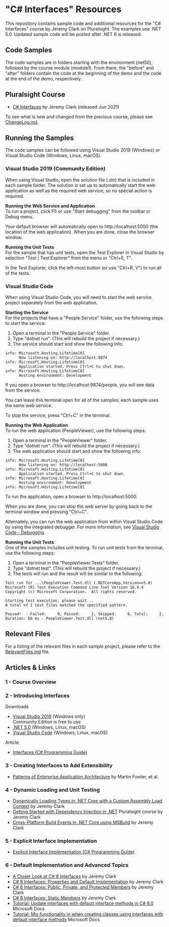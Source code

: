 # "C# Interfaces" Resources
This repository contains sample code and additional resources for the "C# Interfaces" course by Jeremy Clark on Pluralsight. The examples use .NET 5.0. Updated sample code will be posted after .NET 6 is released.  

## Code Samples
The code samples are in folders starting with the environment (net50), followed by the course module (module1). From there, the "before" and "after" folders contain the code at the beginning of the demo and the code at the end of the demo, respectively.

## Pluralsight Course
* [C# Interfaces](http://www.pluralsight.com/courses/c-sharp-interfaces) by Jeremy Clark (released Jun 2021)  

To see what is new and changed from the previous course, please see [ChangeLog.md](/ChangeLog.md).

## Running the Samples  
The code samples can be followed using Visual Studio 2019 (Windows) or Visual Studio Code (Windows, Linux, macOS).

### Visual Studio 2019 (Community Edition)
When using Visual Studio, open the solution file (.sln) that is included in each sample folder. The solution is set up to automatically start the web application as well as the required web service, so no special action is required.

**Running the Web Service and Application**  
To run a project, click F5 or use "Start debugging" from the toolbar or Debug menu.

Your default browser will automatically open to http://localhost:5000 (the location of the web application). When you are done, close the browser window.

**Running the Unit Tests**  
For the sample that has unit tests, open the Test Explorer in Visual Studio by selection "Test | Test Explorer" from the menu or "Ctrl+E, T".

In the Test Explorer, click the left-most button (or use "Ctrl+R, V") to run all of the tests.

### Visual Studio Code
When using Visual Studio Code, you will need to start the web service project separately from the web application.

**Starting the Service**  
For the projects that have a "People.Service" folder, use the following steps to start the service:

1. Open a terminal in the "People.Service" folder.
2. Type "dotnet run". (This will rebuild the project if necessary.)
3. The service should start and show the following info:
```
info: Microsoft.Hosting.Lifetime[0]
      Now listening on: http://localhost:9874
info: Microsoft.Hosting.Lifetime[0]
      Application started. Press Ctrl+C to shut down.
info: Microsoft.Hosting.Lifetime[0]
      Hosting environment: Development
```

If you open a browser to http://localhost:9874/people, you will see data from the service.

You can leave this terminal open for all of the samples; each sample uses the same web service.

To stop the service, press "Ctrl+C" in the terminal.

**Running the Web Application**  
To run the web application (PeopleViewer), use the following steps:

1. Open a terminal in the "PeopleViewer" folder.
2. Type "dotnet run". (This will rebuild the project if necessary.)
3. The web application should start and show the following info:
```
info: Microsoft.Hosting.Lifetime[0]
      Now listening on: http://localhost:5000
info: Microsoft.Hosting.Lifetime[0]
      Application started. Press Ctrl+C to shut down.
info: Microsoft.Hosting.Lifetime[0]
      Hosting environment: Development
info: Microsoft.Hosting.Lifetime[0]
```
To run the application, open a browser to http://localhost:5000.

When you are done, you can stop the web server by going back to the terminal window and pressing "Ctrl+C".

Alternately, you can run the web application from within Visual Studio Code by using the integrated debugger. For more information, see [Visual Studio Code - Debugging](https://code.visualstudio.com/docs/editor/debugging).

**Running the Unit Tests**  
One of the samples includes unit testing. To run unit tests from the terminal, use the following steps:

1. Open a terminal in the "PeopleViewer.Tests" folder.
2. Type "dotnet test". (This will rebuild the project if necessary.)
3. The tests will run and the result will be similar to the following:
```
Test run for ...\PeopleViewer.Test.dll (.NETCoreApp,Version=v5.0)
Microsoft (R) Test Execution Command Line Tool Version 16.9.4
Copyright (c) Microsoft Corporation.  All rights reserved.

Starting test execution, please wait...
A total of 1 test files matched the specified pattern.

Passed!  - Failed:     0, Passed:     2, Skipped:     0, Total:     2, Duration: 60 ms - PeopleViewer.Test.dll (net5.0)
```

## Relevant Files  
For a listing of the relevant files in each sample project, please refer to the [RelevantFiles.md](/RelevantFiles.md) file.

## Articles & Links

### 1 - Course Overview

### 2 - Introducing Interfaces
Downloads
* [Visual Studio 2019](https://visualstudio.microsoft.com/downloads/) (Windows only)  
Community Edition is free to use
* [.NET 5.0](https://dotnet.microsoft.com/download) (Windows, Linux, macOS)
* [Visual Studio Code](https://code.visualstudio.com/download) (Windows, Linux, macOS)  

Article
* [Interfaces (C# Programming Guide)](https://docs.microsoft.com/en-us/dotnet/csharp/programming-guide/interfaces/)


### 3 - Creating Interfaces to Add Extensibility
* [Patterns of Enterprise Application Architecture](https://www.martinfowler.com/books/eaa.html) by Martin Fowler, et al.


### 4 - Dynamic Loading and Unit Testing
* [Dynamically Loading Types in .NET Core with a Custom Assembly Load Context](https://jeremybytes.blogspot.com/2020/01/dynamically-loading-types-in-net-core.html) by Jeremy Clark
* [Getting Started with Dependency Injection in .NET](https://app.pluralsight.com/library/courses/using-dependency-injection-on-ramp) Pluralsight course by Jeremy Clark
* [Cross-Platform Build Events in .NET Core using MSBuild](https://jeremybytes.blogspot.com/2020/05/cross-platform-build-events-in-net-core.html) by Jeremy Clark


### 5 - Explicit Interface Implementation
* [Explicit Interface Implementation (C# Programming Guide)](https://docs.microsoft.com/en-us/dotnet/csharp/programming-guide/interfaces/explicit-interface-implementation)


### 6 - Default Implementation and Advanced Topics
* [A Closer Look at C# 8 Interfaces](https://jeremybytes.blogspot.com/2019/09/a-closer-look-at-c-8-interfaces.html) by Jeremy Clark  
* [C# 8 Interfaces: Properties and Default Implementation](https://jeremybytes.blogspot.com/2019/09/c-8-interfaces-properties-and-default.html) by Jeremy Clark
* [C# 8 Interfaces: Public, Private, and Protected Members](https://jeremybytes.blogspot.com/2019/11/c-8-interfaces-public-private-and.html) by Jeremy Clark  
* [C# 8 Interfaces: Static Members](https://jeremybytes.blogspot.com/2019/12/c-8-interfaces-static-members.html) by Jeremy Clark
* [Tutorial: Update interfaces with default interface methods in C# 8.0](https://docs.microsoft.com/en-us/dotnet/csharp/whats-new/tutorials/default-interface-methods-versions) Microsoft Docs
* [Tutorial: Mix functionality in when creating classes using interfaces with default interface methods](https://docs.microsoft.com/en-us/dotnet/csharp/whats-new/tutorials/mixins-with-default-interface-methods) Microsoft Docs
